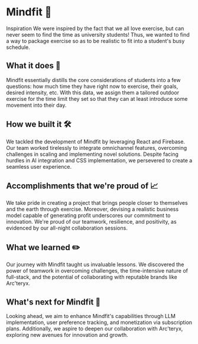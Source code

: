 # Mindfit 🧠
Inspiration
We were inspired by the fact that we all love exercise, but can never seem to find the time as university students! Thus, we wanted to find a way to package exercise so as to be realistic to fit into a student's busy schedule.

## What it does 🤔
Mindfit essentially distills the core considerations of students into a few questions: how much time they have right now to exercise, their goals, desired intensity, etc. With this data, we assign them a tailored outdoor exercise for the time limit they set so that they can at least introduce some movement into their day.

## How we built it 🛠️
We tackled the development of Mindfit by leveraging React and Firebase. Our team worked tirelessly to integrate omnichannel features, overcoming challenges in scaling and implementing novel solutions. Despite facing hurdles in AI integration and CSS implementation, we persevered to create a seamless user experience.

## Accomplishments that we're proud of 📈
We take pride in creating a project that brings people closer to themselves and the earth through exercise. Moreover, devising a realistic business model capable of generating profit underscores our commitment to innovation. We're proud of our teamwork, resilience, and positivity, as evidenced by our all-night collaboration sessions.

## What we learned ✏️
Our journey with Mindfit taught us invaluable lessons. We discovered the power of teamwork in overcoming challenges, the time-intensive nature of full-stack, and the potential of collaborating with reputable brands like Arc'teryx.

## What's next for Mindfit 📖
Looking ahead, we aim to enhance Mindfit's capabilities through LLM implementation, user preference tracking, and monetization via subscription plans. Additionally, we aspire to deepen our collaboration with Arc'teryx, exploring new avenues for innovation and growth.
